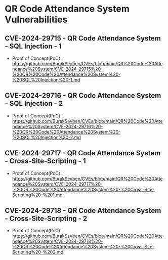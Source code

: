 # QR Code Attendance System Vulnerabilities

## CVE-2024-29715 - QR Code Attendance System - SQL Injection - 1
+ Proof of Concept(PoC) : https://github.com/BurakSevben/CVEs/blob/main/QR%20Code%20Attendance%20System/CVE-2024-29715%20-%20QR%20Code%20Attendance%20System%20-%20SQL%20Injection%20-1.md

## CVE-2024-29716 - QR Code Attendance System - SQL Injection - 2
+ Proof of Concept(PoC) : https://github.com/BurakSevben/CVEs/blob/main/QR%20Code%20Attendance%20System/CVE-2024-29716%20-%20QR%20Code%20Attendance%20System%20-%20SQL%20Injection%20-2.md

## CVE-2024-29717 - QR Code Attendance System - Cross-Site-Scripting - 1
+ Proof of Concept(PoC) : https://github.com/BurakSevben/CVEs/blob/main/QR%20Code%20Attendance%20System/CVE-2024-29717%20-%20QR%20Code%20Attendance%20System%20-%20Cross-Site-Scripting%20-%201.md

## CVE-2024-29718 - QR Code Attendance System - Cross-Site-Scripting - 2
+ Proof of Concept(PoC) : https://github.com/BurakSevben/CVEs/blob/main/QR%20Code%20Attendance%20System/CVE-2024-29718%20-%20QR%20Code%20Attendance%20System%20-%20Cross-Site-Scripting%20-%202.md
